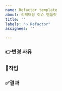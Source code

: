 ```yaml
---
name: Refactor template
about: 리팩터링 이슈 템플릿
title: ''
labels: "♻️ Refactor"
assignees: ''

---
```


### 👉변경 사유

### 🔗작업

### ✅결과
